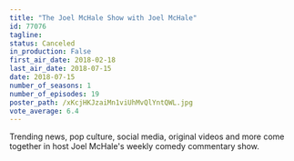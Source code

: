 ```yaml
---
title: "The Joel McHale Show with Joel McHale"
id: 77076
tagline: 
status: Canceled
in_production: False
first_air_date: 2018-02-18
last_air_date: 2018-07-15
date: 2018-07-15
number_of_seasons: 1
number_of_episodes: 19
poster_path: /xKcjHKJzaiMn1viUhMvQlYntQWL.jpg
vote_average: 6.4
---
```


Trending news, pop culture, social media, original videos and more come together in host Joel McHale's weekly comedy commentary show.
